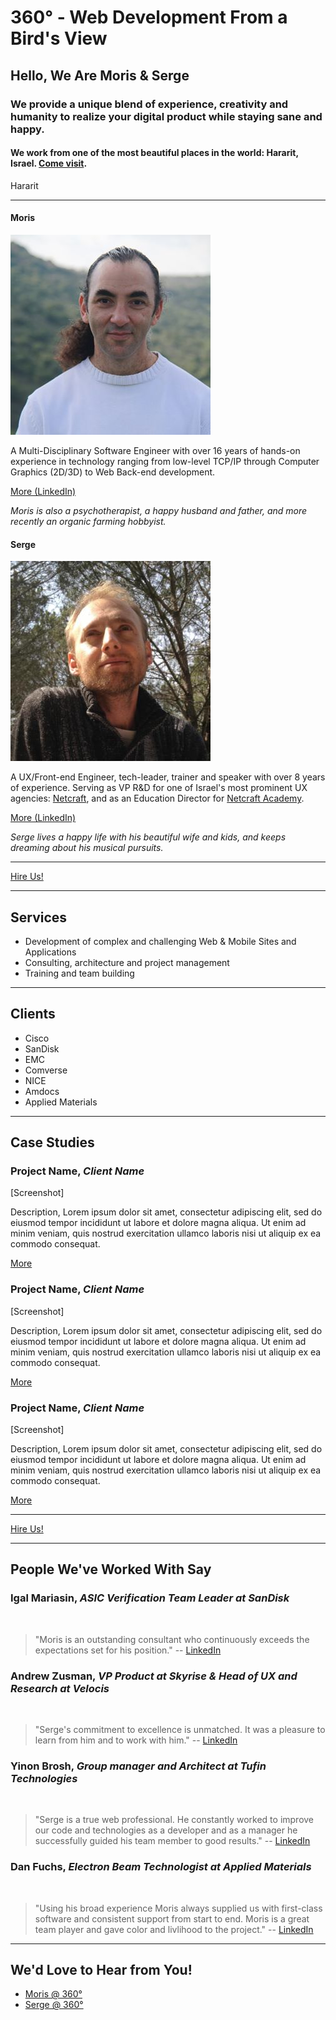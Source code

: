 # 360&deg; - Web Development From a Bird's View
## Hello, We Are Moris & Serge
### We provide a unique blend of experience, creativity and humanity to realize your digital product while staying sane and happy.

#### We work from one of the most beautiful places in the world: Hararit, Israel. [Come visit](#contact).

<div class="Photo u-ir">Hararit</div>

***

#### Moris
![Moris](img/moris.jpg)

A Multi-Disciplinary Software Engineer with over 16 years of hands-on experience in technology ranging from low-level TCP/IP through Computer Graphics (2D/3D) to Web Back-end development.

[More (LinkedIn)](https://il.linkedin.com/in/morisoz)

*Moris is also a psychotherapist, a happy husband and father, and more recently an organic farming hobbyist.*

#### Serge
![Serge](img/serge.jpeg)

A UX/Front-end Engineer, tech-leader, trainer and speaker with over 8 years of experience. Serving as VP R&D for one of Israel's most prominent UX agencies: [Netcraft](http://netcraft.co.il/), and as an Education Director for [Netcraft Academy](http://netcraftacademy.co.il).

[More (LinkedIn)](https://il.linkedin.com/in/sergekrul)

*Serge lives a happy life with his beautiful wife and kids, and keeps dreaming about his musical pursuits.*

***

<a class="Button" href="#contact">Hire Us!</a>

***

## Services

- Development of complex and challenging Web & Mobile Sites and Applications
- Consulting, architecture and project management
- Training and team building

***

## Clients

- Cisco
- SanDisk
- EMC
- Comverse
- NICE
- Amdocs
- Applied Materials

***

## Case Studies

### Project Name, *Client Name*

[Screenshot]

Description, Lorem ipsum dolor sit amet, consectetur adipiscing elit, sed do eiusmod tempor incididunt ut labore et dolore magna aliqua. Ut enim ad minim veniam, quis nostrud exercitation ullamco laboris nisi ut aliquip ex ea commodo consequat.

[More]()

### Project Name, *Client Name*

[Screenshot]

Description, Lorem ipsum dolor sit amet, consectetur adipiscing elit, sed do eiusmod tempor incididunt ut labore et dolore magna aliqua. Ut enim ad minim veniam, quis nostrud exercitation ullamco laboris nisi ut aliquip ex ea commodo consequat.

[More]()

### Project Name, *Client Name*

[Screenshot]

Description, Lorem ipsum dolor sit amet, consectetur adipiscing elit, sed do eiusmod tempor incididunt ut labore et dolore magna aliqua. Ut enim ad minim veniam, quis nostrud exercitation ullamco laboris nisi ut aliquip ex ea commodo consequat.

[More]()

***

<a class="Button" href="#contact">Hire Us!</a>

***

## People We've Worked With Say

### Igal Mariasin, *ASIC Verification Team Leader at SanDisk*
<img class="Testimonial-photo" src="https://media.licdn.com/mpr/mpr/shrink_100_100/p/3/000/092/047/325e9de.jpg" alt="">

> "Moris is an outstanding consultant who continuously exceeds the expectations set for his position." -- [LinkedIn]()

### Andrew Zusman, *VP Product at Skyrise & Head of UX and Research at Velocis*
<img class="Testimonial-photo" src="https://media.licdn.com/mpr/mpr/shrinknp_100_100/AAEAAQAAAAAAAAN7AAAAJGQ4ZTJjM2EzLTA0MzgtNDM5OS04YTM4LWU1Y2E2NDZjNjVmMQ.jpg" alt="">

> "Serge's commitment to excellence is unmatched. It was a pleasure to learn from him and to work with him." -- [LinkedIn]()

### Yinon Brosh, *Group manager and Architect at Tufin Technologies*
<img class="Testimonial-photo" src="https://media.licdn.com/mpr/mpr/shrinknp_100_100/p/7/000/1d7/039/3ef9c79.jpg" alt="">

> "Serge is a true web professional. He constantly worked to improve our code and technologies as a developer and as a manager he successfully guided his team member to good results." -- [LinkedIn]()

### Dan Fuchs, *Electron Beam Technologist at Applied Materials*
<img class="Testimonial-photo" src="https://media.licdn.com/mpr/mpr/shrink_100_100/p/3/000/108/054/26eaf61.jpg" alt="">

> "Using his broad experience Moris always supplied us with first-class software and consistent support from start to end. Moris is a great team player and gave color and livlihood to the project." -- [LinkedIn]()

***

<div id="contact" class="u-highlight">
	<h2>We'd Love to Hear from You!</h2>
	<ul>
		<li><a href="">Moris @ 360&deg;</a></li>
		<li><a href="">Serge @ 360&deg;</a></li>
	</ul>
</div>
